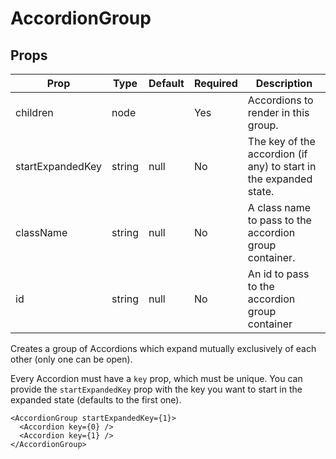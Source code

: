 AccordionGroup
==============


Props
-----

Prop                  | Type     | Default                   | Required | Description
--------------------- | -------- | ------------------------- | -------- | -----------
children|node||Yes|Accordions to render in this group.
startExpandedKey|string|null|No|The key of the accordion (if any) to start in the expanded state.
className|string|null|No|A class name to pass to the accordion group container.
id|string|null|No|An id to pass to the accordion group container

Creates a group of Accordions which expand mutually exclusively of each other (only one can be open).

Every Accordion must have a `key` prop, which must be unique. You can provide the `startExpandedKey` prop with the key you want to start in the expanded state (defaults to the first one).

```
<AccordionGroup startExpandedKey={1}>
  <Accordion key={0} />
  <Accordion key={1} />
</AccordionGroup>
```
